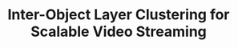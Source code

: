 ---
layout: publication-single
title: Inter-Object Layer Clustering for Scalable Video Streaming
name: Multimedia Tools and Applications, Vol. 50, No. 2, pp. 313-333
first-author: Hyunjoo Kim
co-authors: Sooyong Kang, Youjip Won, Heon Y. Yeom
during: 2010.11.01
location: 
impactfactor: 
doi: 
note: 
categories: 
 - Multimedia Systems
tag: 
 - International Journal
---